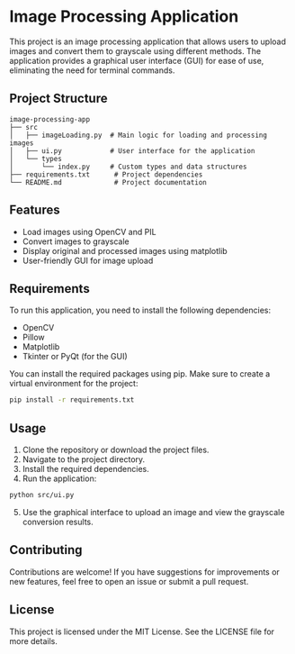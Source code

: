 # Image Processing Application

This project is an image processing application that allows users to upload images and convert them to grayscale using different methods. The application provides a graphical user interface (GUI) for ease of use, eliminating the need for terminal commands.

## Project Structure

```
image-processing-app
├── src
│   ├── imageLoading.py  # Main logic for loading and processing images
│   ├── ui.py            # User interface for the application
│   └── types
│       └── index.py     # Custom types and data structures
├── requirements.txt      # Project dependencies
└── README.md             # Project documentation
```

## Features

- Load images using OpenCV and PIL
- Convert images to grayscale
- Display original and processed images using matplotlib
- User-friendly GUI for image upload

## Requirements

To run this application, you need to install the following dependencies:

- OpenCV
- Pillow
- Matplotlib
- Tkinter or PyQt (for the GUI)

You can install the required packages using pip. Make sure to create a virtual environment for the project:

```bash
pip install -r requirements.txt
```

## Usage

1. Clone the repository or download the project files.
2. Navigate to the project directory.
3. Install the required dependencies.
4. Run the application:

```bash
python src/ui.py
```

5. Use the graphical interface to upload an image and view the grayscale conversion results.

## Contributing

Contributions are welcome! If you have suggestions for improvements or new features, feel free to open an issue or submit a pull request.

## License

This project is licensed under the MIT License. See the LICENSE file for more details.